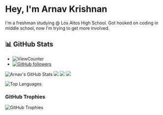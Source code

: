 # Hey, I'm Arnav Krishnan
I'm a freshman studying @ Los Altos High School. Got hooked on coding in middle school, now I'm trying to get more involved.

## 📊 GitHub Stats
- ![ViewCounter](https://komarev.com/ghpvc/?username=arnavkrishnan)
- [![GitHub followers](https://img.shields.io/github/followers/arnavkrishnan?style=social)](https://github.com/arnavkrishnan?tab=followers)

![Arnav's GitHub Stats](https://github-readme-stats.vercel.app/api?username=arnavkrishnan&show_icons=true&hide_title=true&hide=prs&count_private=true&hide_border=true&bg_color=0d1117&text_color=fff)
[![](http://github-profile-summary-cards.vercel.app/api/cards/profile-details?username=arnavkrishnan&theme=github_dark)](https://github.com/vn7n24fzkq/github-profile-summary-cards)
[![](http://github-profile-summary-cards.vercel.app/api/cards/repos-per-language?username=arnavkrishnan&theme=github_dark&exclude=true)](https://github.com/vn7n24fzkq/github-profile-summary-cards)
[![](http://github-profile-summary-cards.vercel.app/api/cards/productive-time?username=arnavkrishnan&theme=github_dark)](https://github.com/vn7n24fzkq/github-profile-summary-cards)

![Top Languages](https://github-readme-stats.vercel.app/api/top-langs/?username=arnavkrishnan&layout=compact&langs_count=6&hide_border=true&bg_color=0d1117&text_color=fff)

### GitHub Trophies
![GitHub Trophies](https://github-profile-trophy.vercel.app/?username=arnavkrishnan&theme=flat&row=1&column=5&margin-w=15&margin-h=15)
